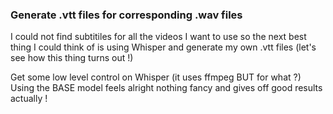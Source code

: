 ### Generate .vtt files for corresponding .wav files 
I could not find subtitiles for all the videos I want to use so the next best thing I could think of is using Whisper and generate my own .vtt files (let's see how this thing turns out !)<br>

Get some low level control on Whisper (it uses ffmpeg BUT for what ?)<br>
Using the BASE model feels alright nothing fancy and gives off good results actually !<br>

